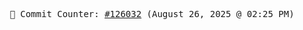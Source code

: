 <p align="center">
    <samp>
        📮 Commit Counter: <a href="https://github.com/Javascript-void0/Javascript-void0/commits/main">#126032</a> (August 26, 2025 @ 02:25 PM)
    </samp>
</p>